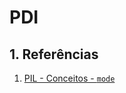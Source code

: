 # PDI

## 1. Referências

1. [PIL - Conceitos - `mode`](https://pillow.readthedocs.io/en/stable/handbook/concepts.html#modes)
